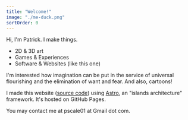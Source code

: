 ```yaml
---
title: "Welcome!"
image: "./me-duck.png"
sortOrder: 0
---
```


Hi, I'm Patrick. I make things.

- 2D & 3D art
- Games & Experiences
- Software & Websites (like this one)

I'm interested how imagination can be put in the service of universal flourishing and the elimination of want and fear. And also, cartoons!

I made this website ([source code](https://github.com/patreeceeo/patreeceeo.github.io)) using [Astro](https://astro.build), an "islands architecture" framework. It's hosted on GitHub Pages.

You may contact me at pscale01 at Gmail dot com.
